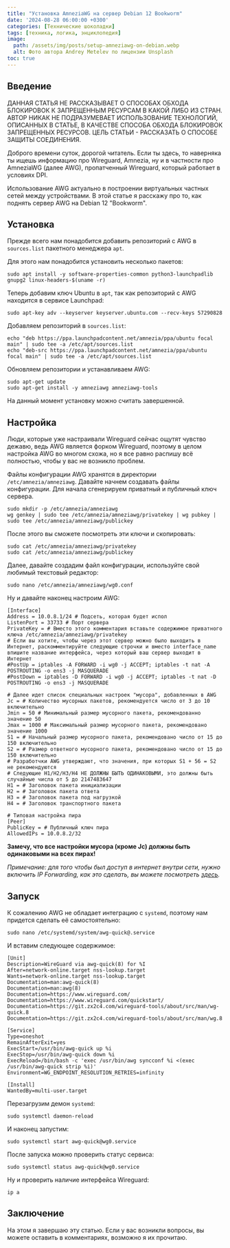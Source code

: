 ```yaml
---
title: "Установка AmneziaWG на сервер Debian 12 Bookworm"
date: '2024-08-28 06:00:00 +0300'
categories: [Технические шоколадки]
tags: [техника, логика, энциклопедия]
image:
  path: /assets/img/posts/setup-amneziawg-on-debian.webp
  alt: Фото автора Andrey Metelev по лицензии Unsplash
toc: true
---
```


## Введение

ДАННАЯ СТАТЬЯ НЕ РАССКАЗЫВАЕТ О СПОСОБАХ ОБХОДА БЛОКИРОВОК К ЗАПРЕЩЕННЫМ РЕСУРСАМ В КАКОЙ ЛИБО ИЗ СТРАН. АВТОР НИКАК НЕ ПОДРАЗУМЕВАЕТ ИСПОЛЬЗОВАНИЕ ТЕХНОЛОГИЙ, ОПИСАННЫХ В СТАТЬЕ, В КАЧЕСТВЕ СПОСОБА ОБХОДА БЛОКИРОВОК ЗАПРЕЩЕННЫХ РЕСУРСОВ. ЦЕЛЬ СТАТЬИ - РАССКАЗАТЬ О СПОСОБЕ ЗАЩИТЫ СОЕДИНЕНИЯ.

Доброго времени суток, дорогой читатель. Если ты здесь, то наверняка ты ищешь информацию про Wireguard, Amnezia, ну и в частности про AmneziaWG (далее AWG), пропатченный Wireguard, который работает в условиях DPI.

Использование AWG актуально в построении виртуальных частных сетей между устройствами. В этой статье я расскажу про то, как поднять сервер AWG на Debian 12 "Bookworm".

## Установка

Прежде всего нам понадобится добавить репозиторий с AWG в `sources.list` пакетного менеджера `apt`.

Для этого нам понадобится установить несколько пакетов:

```shell
sudo apt install -y software-properties-common python3-launchpadlib gnupg2 linux-headers-$(uname -r)
```

Теперь добавим ключ Ubuntu в `apt`, так как репозиторий с AWG находится в сервисе Launchpad:

```shell
sudo apt-key adv --keyserver keyserver.ubuntu.com --recv-keys 57290828
```

Добавляем репозиторий в `sources.list`:

```shell
echo "deb https://ppa.launchpadcontent.net/amnezia/ppa/ubuntu focal main" | sudo tee -a /etc/apt/sources.list
echo "deb-src https://ppa.launchpadcontent.net/amnezia/ppa/ubuntu focal main" | sudo tee -a /etc/apt/sources.list
```

Обновляем репозитории и устанавливаем AWG:

```shell
sudo apt-get update
sudo apt-get install -y amneziawg amneziawg-tools
```

На данный момент установку можно считать завершенной.

## Настройка

Люди, которые уже настраивали Wireguard сейчас ощутят чувство дежавю, ведь AWG является форком Wireguard, поэтому в целом настройка AWG во многом схожа, но я все равно распишу всё полностью, чтобы у вас не возникло проблем.

Файлы конфигурации AWG хранятся в директории `/etc/amnezia/amneziawg`. Давайте начнем создавать файлы конфигурации. Для начала сгенерируем приватный и публичный ключ сервера.

```shell
sudo mkdir -p /etc/amnezia/amneziawg
wg genkey | sudo tee /etc/amnezia/amneziawg/privatekey | wg pubkey | sudo tee /etc/amnezia/amneziawg/publickey
```

После этого вы сможете посмотреть эти ключи и скопировать:

```shell
sudo cat /etc/amnezia/amneziawg/privatekey
sudo cat /etc/amnezia/amneziawg/publickey
```

Далее, давайте создадим файл конфигурации, используйте свой любимый текстовый редактор:

```shell
sudo nano /etc/amnezia/amneziawg/wg0.conf
```

Ну и давайте наконец настроим AWG:

```service
[Interface]
Address = 10.0.8.1/24 # Подсеть, которая будет испол
ListenPort = 33733 # Порт сервера
PrivateKey = # Вместо этого комментария вставьте содержимое приватного ключа /etc/amnezia/amneziawg/privatekey
# Если вы хотите, чтобы через этот сервер можно было выходить в Интернет, раскомментируйте следующие строчки и вместо interface_name впишите название интерфейса, через который ваш сервер выходит в Интернет
#PostUp = iptables -A FORWARD -i wg0 -j ACCEPT; iptables -t nat -A POSTROUTING -o ens3 -j MASQUERADE
#PostDown = iptables -D FORWARD -i wg0 -j ACCEPT; iptables -t nat -D POSTROUTING -o ens3 -j MASQUERADE

# Далее идет список специальных настроек "мусора", добавленных в AWG
Jc = # Количество мусорных пакетов, рекомендуется число от 3 до 10 включительно
Jmin = 50 # Минимальный размер мусорного пакета, рекомендованно значение 50
Jmax = 1000 # Максимальный размер мусорного пакета, рекомендовано значение 1000
S1 = # Начальный размер мусорного пакета, рекомендовано число от 15 до 150 включительно
S2 = # Размер ответного мусорного пакета, рекомендовано число от 15 до 150 включительно
# Разработчки AWG утверждают, что значения, при которых S1 + 56 = S2 не рекомендуются
# Следующие H1/H2/H3/H4 НЕ ДОЛЖНЫ БЫТЬ ОДИНАКОВЫМИ, это должны быть случайные числа от 5 до 2147483647
H1 = # Заголовок пакета инициализации 
H2 = # Заголовок пакета ответа
H3 = # Заголовок пакета под нагрузкой
H4 = # Заголовок транспортного пакета

# Типовая настройка пира
[Peer]
PublicKey = # Публичный ключ пира
AllowedIPs = 10.0.8.2/32
```

**Замечу, что все настройки мусора (кроме Jc) должны быть одинаковыми на всех пирах!**

*Примечание: для того чтобы был доступ в интернет внутри сети, нужно включить IP Forwarding, как это сделать, вы можете посмотреть [здесь](https://web.archive.org/web/https://thelinuxcode.com/enable_ip_forwarding_ipv4_debian_linux/).*

## Запуск

К сожалению AWG не обладает интеграцию с `systemd`, поэтому нам придется сделать её самостоятельно:

```shell
sudo nano /etc/systemd/system/awg-quick@.service
```

И вставим следующее содержимое:

```service
[Unit]
Description=WireGuard via awg-quick(8) for %I
After=network-online.target nss-lookup.target
Wants=network-online.target nss-lookup.target
Documentation=man:awg-quick(8)
Documentation=man:awg(8)
Documentation=https://www.wireguard.com/
Documentation=https://www.wireguard.com/quickstart/
Documentation=https://git.zx2c4.com/wireguard-tools/about/src/man/wg-quick.8
Documentation=https://git.zx2c4.com/wireguard-tools/about/src/man/wg.8

[Service]
Type=oneshot
RemainAfterExit=yes
ExecStart=/usr/bin/awg-quick up %i
ExecStop=/usr/bin/awg-quick down %i
ExecReload=/bin/bash -c 'exec /usr/bin/awg syncconf %i <(exec /usr/bin/awg-quick strip %i)'
Environment=WG_ENDPOINT_RESOLUTION_RETRIES=infinity

[Install]
WantedBy=multi-user.target
```

Перезагрузим демон `systemd`:

```shell
sudo systemctl daemon-reload
```

И наконец запустим:

```shell
sudo systemctl start awg-quick@wg0.service
```

После запуска можно проверить статус сервиса: 

```shell
sudo systemctl status awg-quick@wg0.service
```

Ну и проверить наличие интерфейса Wireguard:

```shell
ip a
```

## Заключение

На этом я завершаю эту статью. Если у вас возникли вопросы, вы можете оставить в комментариях, возможно я их прочитаю.